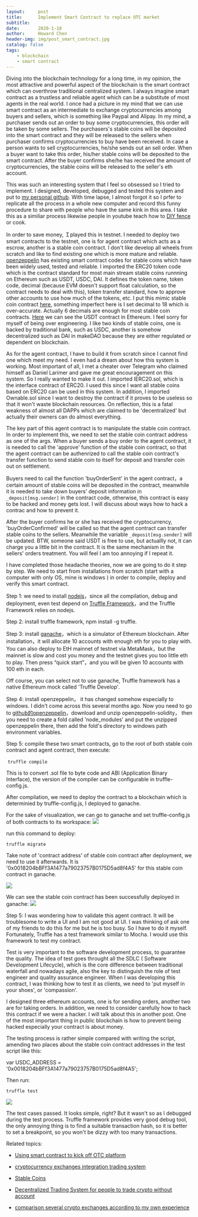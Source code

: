 ```yaml
---
layout:     post
title:      Implement Smart Contract to replace OTC market
subtitle:   
date:       2020-1-18
author:     Howard Chen
header-img: img/post_smart_contract.jpg
catalog: false
tags:
    - blockchain
    - smart contract
---
```


Diving into the blockchain technology for a long time, in my opinion, the most attractive and powerful aspect of the blockchain is the smart contract which can overthrow traditional centralized system.  I always imagine smart contract as a trustless and reliable agent which can be a substitute of most agents in the real world.  I once had a picture in my mind that we can use smart contract as an intermediate to exchange cryptocurrencies among buyers and sellers, which is something like Paypal and Alipay. In my mind, a purchaser sends out an order to buy some cryptocurrencies, this order will be taken by some sellers. The purchasers's stable coins will be deposited into the smart contract and they will be released to the sellers when purchaser confirms cryptocurrencies to buy have been received.  In case a person wants to sell cryptocurrencies, he/she sends out an sell order. When a buyer want to take this order, his/her stable coins will be deposited to the smart contract. After the buyer confirms she/he has received the amount of cryptocurrencies, the stable coins will be released to the seller's eth account.




This was such an interesting system that I feel so obsessed so I tried to implement. I designed, developed, debugged and tested this system and put to [my personal github](https://github.com/chenlocus/decentralize_centralized_exchanges).  With time lapse, I almost forgot it so I prfer to replicate all the process in a whole new computer and record this funny procedure to share with people who have the same kink in this area.  I take this as a similiar process likewise people in youtube teach how to [DIY fence](http://livinginau.life/2020/01/06/%E7%BB%88%E4%BA%8E%E9%80%A0%E5%A5%BD%E4%BA%86fence/) or cook. 





In order to save money, Ｉplayed this in testnet. I needed to deploy two smart contracts to the testnet, one is for agent contract which acts as a escrow, another is a stable coin contract.  I don't like develop all wheels from scratch and like to find existing one which is more mature and reliable. [openzeppelin](https://github.com/OpenZeppelin/openzeppelin-contracts) has existing smart contract codes for stable coins which have been widely used, tested and reliable.  I imported the ERC20 token code which is the contract standard for most main stream stable coins runnning on Ethereum such as USDT, USDC, DAI. It defines the token name, token code, decimal (because EVM doesn't support float calculation, so the contract needs to deal with this), token transfer standard, how to approve other accounts to use how much of the tokens, etc. I put this mimic stable coin contract [here](https://github.com/chenlocus/usdc_mock/blob/master/contracts/Stabletoken.sol), something imperfect here is I set decimal to 18 which is over-accurate. Actually 6 decimals are enough for most stable coin contracts. [Here](https://etherscan.io/token/0xdac17f958d2ee523a2206206994597c13d831ec7#readContract) we can see the USDT contract in Ethereum.  I feel sorry for myself of being over engineering. I like two kinds of stable coins, one is backed by traditional bank, such as USDC, another is somehow decentralized such as DAI in makeDAO because they are either regulated or dependent on blockchain. 




As for the agent contract, I have to build it from scratch since I cannot find one which meet my need. I even had a dream about how this system is working. Most important of all, I met a cheater over Telegram who claimed himself as Daniel Larimer and gave me great encouragement on this system. So I really wanted to make it out.  I imported IERC20.sol, which is the interface contract of ERC20. I used this since I want all stable coins based on ERC20 can be used in this system. In addition, I imported Ownable.sol since I want to destroy the contract if it proves to be useless so that it won't waste blockchain resources.  On reflection, this is a fatal weakness of almost all DAPPs which are claimed to be 'decentralized' but actually their owners can do almost everything. 





The key part of this agent contract is to manipulate the stable coin contract. In order to implement this, we need to set the stable coin contract address as one of the args. When a buyer sends a buy order to the agent contract, it is needed to call the 'approve' function of the stable coin contract, so that the agent contract can be authenrized to call the stable coin contract's transfer function to send stable coin to itself for deposit and transfer coin out on settlement. 




Buyers need to call the function 'buyOrderSent' in the agent contract，a certain amount of stable coins will be deposited in the contract, meanwhile it is needed to take down buyers' deposit information in `_deposit[msg.sender]` in the contract code, otherwise, this contract is easy to be hacked and money gets lost. I will discuss about ways how to hack a contrac and how to prevent it. 



After the buyer confirms he or she has received the cryptocurrency, 'buyOrderConfirmed' will be called so that the agent contract can transfer stable coins to the sellers. Meanwhile the variable `_deposit[msg.sender]` will be updated. BTW, someone said USDT is free to use, but actuallly not, it can charge you a little bit in the contract. It is the same mechanism in the sellers' orders treatment. You will feel I am too annoying if I repeat it. 



I have completed those headache theories, now we are going to do it step by step. We need to start from installations from scratch (start with a computer with only OS, mine is windows ) in order to compile, deploy and verify this smart contract. 




Step 1: we need to install [nodejs](https://nodejs.org/en/)，since all the compilation, debug and deployment, even test depend on [Truffle Framework](https://www.trufflesuite.com/docs)，and the Truffle Framework relies on nodejs.



Step 2: install truffle framework, npm install -g truffle.


Step 3: install [ganache](https://www.trufflesuite.com/ganache)，which is a simulator of Ethereum blockchain. After installation，it will allocate 10 accounts with enough eth for you to play with. You can also deploy to EtH mainnet of testnet via MetaMask，but the mainnet is slow and cost you money and the testnet gives you too little eth to play. Then press “quick start”，and you will be given 10 accounts with 100 eth in each. 



Off course, you can select not to use ganache, Truffle framework has a native Ethereum mock called 'Truffle Develop'.



Step 4: install openzeppelin， it has changed somehow especially to windows. I didn't come across this several months ago. Now you need to go to [github的openzeppelin](https://github.com/OpenZeppelin/openzeppelin-contracts)，download and unzip openzeppelin-solidity， then you need to create a fold called 'node_modules' and put the unzipped openzeppelin there, then add the fold's directory to windows path environment variables.



Step 5: compile these two smart contracts, go to the root of both stable coin contract and agent contract, then execute:

​    `truffle compile`

This is to convert .sol file to byte code and ABI (Application Binary Interface), the version of the compiler can be configurable in truffle-config.js.


After compilation, we need to deploy the contract to a blockchain which is determinied by truffle-config.js, I deployed to ganache.


For the sake of visualization, we can go to ganache and set truffle-config.js of both contracts to its workspace: 
![](https://cdn.steemitimages.com/DQmckCpSZnwbJhXRe12L4iGUvwVYjBr3mjm6L8VzBXLYk3s/image.png)


run this command to deploy:

`truffle migrate`





Take note of 'contract address' of stable coin contract after deployment, we need to use it afterwards. It is '0x0018204bBFf3A1477a79023757B0175D5ad8f4A5' for this stable coin contract in ganache.

![](https://cdn.steemitimages.com/DQmQdsG9ZJhx26zJF3c6mLA734u4dUwn9e5Bkbwxz2toVru/image.png)


We can see the stable coin contract has been successfully deployed in ganache:
![](https://cdn.steemitimages.com/DQmcGHVR9tnnJ4Emri37btqaJ2uC3V8KcGsU7tBA1StGu2o/image.png)



Step 5: I was wondering how to validate this agent contract. It will be troublesome to write a UI and I am not good at UI. I was thinking of ask one of my friends to do this for me but he is too busy. So I have to do it myself. Fortunately, Truffle has a test framework similar to Mocha. I would use this framework to test my contract.



Test is very important to the software development process, to guarantee the quality. The idea of test goes throught all the SDLC ( Software Development Lifecycle), which is the core difference between traditional waterfall and nowadays agile, also the key to distinguish the role of test engineer and quality assurance engineer. When I was developing this contract, I was thinking how to test it as clients, we need to 'put myself in your shoes', or 'compassion'. 


I designed three ethereum accounts, one is for sending orders, another two are for taking orders. In addition, we need to consider carefully how to hack this contract if we were a hacker. I will talk about this in another post. One of the most important thing in public blockchain is how to prevent being hacked especially your contract is about money.



The testing process is rather simple compared with writing the script, amending two places about the stable coin contract addresses in the test script like this: 

var USDC_ADDRESS = '0x0018204bBFf3A1477a79023757B0175D5ad8f4A5';


Then run:

`truffle test`

![](https://cdn.steemitimages.com/DQmPCeWY2WoNSxcda8G7LKYHhFvuUAEUR5g1Bk71DWKXvJ3/image.png)


The test cases passed. It looks simple, right? But it wasn't so as I debugged during the test process. Truffle framework provides very good debug tool, the only annoying thing is to find a suitable transaction hash, so it is better to set a breakpoint, so you won't be dizzy with too many transactions.



Related topics:


- [Using smart contract to kick off OTC platform](http://engineerman.club/2018/12/30/Using-smart-contract-to-kick-off-OTC-platform/)

- [cryptocurrency exchanges integration trading system](http://engineerman.club/2018/12/06/cryptocurrency-exchanges-integration-trading-system/)

- [Stable Coins](http://engineerman.club/2018/12/06/Stable-Coins/)

- [Decentralized Trading System for people to trade crypto without account](http://engineerman.club/2018/12/06/Decentralized-Trading-System-for-people-to-trade-crypto-without-account/)

- [comparison several crypto exchanges according to my own experience](http://engineerman.club/2017/12/05/comparison-several-crypto-exchanges-according-to-my-own-experience/)





